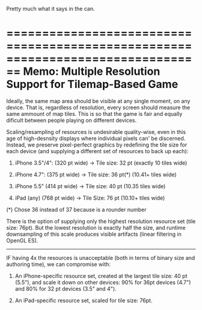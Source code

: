 Pretty much what it says in the can.



================================================================================
Memo: Multiple Resolution Support for Tilemap-Based Game
======================================================================

Ideally, the same map area should be visible at any single moment, on any 
device. That is, regardless of resolution, every screen should measure the same 
ammount of map tiles. This is so that the game is fair and equally dificult 
between people playing on different devices.

Scaling/resampling of resources is undesirable quality-wise, even in this age of 
high-desnsity displays where individual pixels can' be discerned. Instead, we 
preserve pixel-perfect graphics by redefining the tile size for each device (and 
supplying a different set of resources to back up each):


1. iPhone 3.5"/4": (320 pt wide) -> Tile size: 32 pt 
			(exactly 10 tiles wide)

2. iPhone 4.7": (375 pt wide) -> Tile size: 36 pt(*)
            (10.41+ tiles wide)
			
3. iPhone 5.5" (414 pt wide) -> Tile size: 40 pt
            (10.35 tiles wide)
			
4. iPad  (any) (768 pt wide) -> Tile Size: 76 pt
            (10.10+ tiles wide)


(*) Chose 36 instead of 37 because is a rounder number


There is the option of supplying only the highest resolution resource set (tile 
size: 76pt). But the lowest resolution is exactly half the size, and runtime 
downsampling of this scale produces visible artifacts (linear filtering in 
OpenGL ES). 

--------------------------------------------------------------------------------

IF having 4x the resources is unacceptable (both in terms of binary size and 
authoring time), we can compromise with:

1. An iPhone-specific resource set, created at the largest tile size: 40 pt 
(5.5"), and scale it down on other devices: 90% for 36pt devices (4.7") and 80% 
for 32 pt devices (3.5" and 4").

2. An iPad-specific resource set, scaled for tile size: 76pt.

